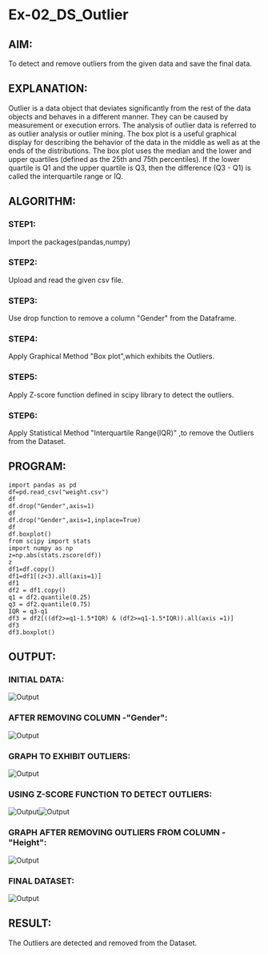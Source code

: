 # Ex-02_DS_Outlier

## AIM:

To detect and remove outliers from the given data and save the final data.

## EXPLANATION:

Outlier is a data object that deviates significantly from the rest of the data objects and behaves in a different manner. They can be caused by measurement or execution errors. The analysis of outlier data is referred to as outlier analysis or outlier mining. The box plot is a useful graphical display for describing the behavior of the data in the middle as well as at the ends of the distributions. The box plot uses the median and the lower and upper quartiles (defined as the 25th and 75th percentiles). If the lower quartile is Q1 and the upper quartile is Q3, then the difference (Q3 - Q1) is called the interquartile range or IQ.

## ALGORITHM:

### STEP1:
Import the packages(pandas,numpy)
### STEP2:
Upload and read the given csv file.
### STEP3:
Use drop function to remove a column "Gender" from the Dataframe.
### STEP4:
Apply Graphical Method "Box plot",which exhibits the Outliers.
### STEP5:
Apply Z-score function defined in scipy library to detect the outliers.
### STEP6:
Apply Statistical Method "Interquartile Range(IQR)" ,to remove the Outliers from the Dataset.

## PROGRAM:
```
import pandas as pd
df=pd.read_csv("weight.csv")
df
df.drop("Gender",axis=1)
df
df.drop("Gender",axis=1,inplace=True)
df
df.boxplot()
from scipy import stats
import numpy as np
z=np.abs(stats.zscore(df))
z
df1=df.copy()
df1=df1[(z<3).all(axis=1)]
df1
df2 = df1.copy()
q1 = df2.quantile(0.25)
q3 = df2.quantile(0.75)
IQR = q3-q1
df3 = df2[((df2>=q1-1.5*IQR) & (df2>=q1-1.5*IQR)).all(axis =1)]
df3
df3.boxplot()
```

## OUTPUT:

### INITIAL DATA:
![Output](op1.png)

### AFTER REMOVING COLUMN -"Gender":
![Output](op2.png)

### GRAPH TO EXHIBIT OUTLIERS:
![Output](op3.png)

### USING Z-SCORE FUNCTION TO DETECT OUTLIERS:
![Output](op4.png)![Output](op5.png)

### GRAPH AFTER REMOVING OUTLIERS FROM COLUMN - "Height":
![Output](op6.png)

### FINAL DATASET:
![Output](op7.png)

## RESULT:
The Outliers are detected and removed from the Dataset.
